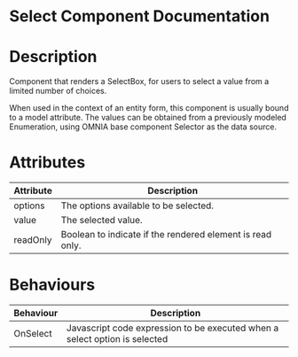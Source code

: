# Select Component Documentation

# Description

Component that renders a SelectBox, for users to select a value from a limited number of choices.

When used in the context of an entity form, this component is usually bound to a model attribute. The values can be obtained from a previously modeled Enumeration, using OMNIA base component Selector as the data source.

# Attributes

| Attribute | Description                                               |
| --------- | --------------------------------------------------------- |
| options   | The options available to be selected.                     |
| value     | The selected value.                                       |
| readOnly  | Boolean to indicate if the rendered element is read only. |

# Behaviours

| Behaviour | Description                                                                |
| --------- | -------------------------------------------------------------------------- |
| OnSelect  | Javascript code expression to be executed when a select option is selected |
